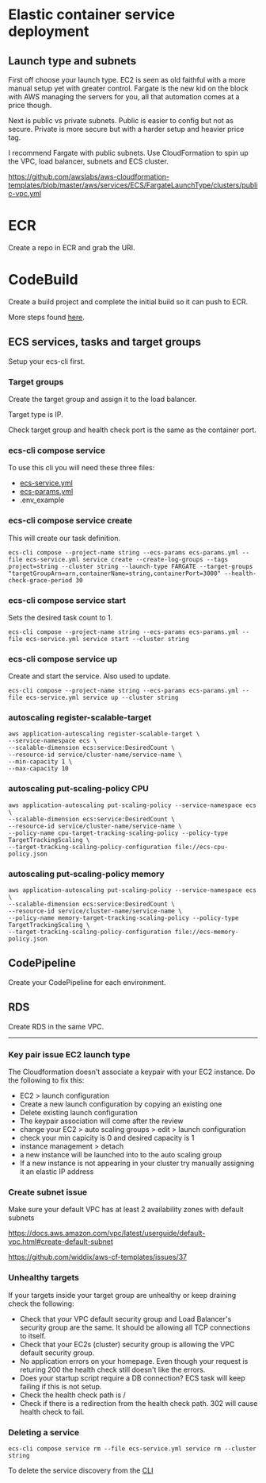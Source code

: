 # Elastic container service deployment

## Launch type and subnets
First off choose your launch type. EC2 is seen as old faithful with a more manual setup yet with greater control. Fargate is the new kid on the block with AWS managing the servers for you, all that automation comes at a price though.

Next is public vs private subnets. Public is easier to config but not as secure. Private is more secure but with a harder setup and heavier price tag.

I recommend Fargate with public subnets. Use CloudFormation to spin up the VPC, load balancer, subnets and ECS cluster.

https://github.com/awslabs/aws-cloudformation-templates/blob/master/aws/services/ECS/FargateLaunchType/clusters/public-vpc.yml

# ECR 

Create a repo in ECR and grab the URI.

# CodeBuild 

Create a build project and complete the initial build so it can push to ECR.

More steps found [here](aws-codebuild.md).

## ECS services, tasks and target groups
Setup your ecs-cli first.

### Target groups
Create the target group and assign it to the load balancer.

Target type is IP.

Check target group and health check port is the same as the container port. 

### ecs-cli compose service 
To use this cli you will need these three files:

- [ecs-service.yml](ecs-service.yml)
- [ecs-params.yml](ecs-params.yml)
- .env_example

### ecs-cli compose service create
This will create our task definition.

`ecs-cli compose --project-name string --ecs-params ecs-params.yml --file ecs-service.yml service create --create-log-groups --tags project=string --cluster string --launch-type FARGATE --target-groups "targetGroupArn=arn,containerName=string,containerPort=3000" --health-check-grace-period 30`

### ecs-cli compose service start 
Sets the desired task count to 1.

`ecs-cli compose --project-name string --ecs-params ecs-params.yml --file ecs-service.yml service start --cluster string`

### ecs-cli compose service up 
Create and start the service. Also used to update.

`ecs-cli compose --project-name string --ecs-params ecs-params.yml --file ecs-service.yml service up --cluster string`

### autoscaling register-scalable-target
```
aws application-autoscaling register-scalable-target \
--service-namespace ecs \
--scalable-dimension ecs:service:DesiredCount \
--resource-id service/cluster-name/service-name \
--min-capacity 1 \
--max-capacity 10
```

### autoscaling put-scaling-policy CPU
```
aws application-autoscaling put-scaling-policy --service-namespace ecs \
--scalable-dimension ecs:service:DesiredCount \
--resource-id service/cluster-name/service-name \
--policy-name cpu-target-tracking-scaling-policy --policy-type TargetTrackingScaling \
--target-tracking-scaling-policy-configuration file://ecs-cpu-policy.json
```

### autoscaling put-scaling-policy memory
```
aws application-autoscaling put-scaling-policy --service-namespace ecs \
--scalable-dimension ecs:service:DesiredCount \
--resource-id service/cluster-name/service-name \
--policy-name memory-target-tracking-scaling-policy --policy-type TargetTrackingScaling \
--target-tracking-scaling-policy-configuration file://ecs-memory-policy.json
```

## CodePipeline

Create your CodePipeline for each environment.

## RDS

Create RDS in the same VPC.

---

### Key pair issue EC2 launch type
The Cloudformation doesn't associate a keypair with your EC2 instance. Do the following to fix this:

- EC2 > launch configuration
- Create a new launch configuration by copying an existing one
- Delete existing launch configuration
- The keypair association will come after the review
- change your EC2 > auto scaling groups > edit > launch configuration
- check your min capicity is 0 and desired capacity is 1
- instance management > detach
- a new instance will be launched into to the auto scaling group
- If a new instance is not appearing in your cluster try manually assigning it an elastic IP address

### Create subnet issue
Make sure your default VPC has at least 2 availability zones with default subnets

https://docs.aws.amazon.com/vpc/latest/userguide/default-vpc.html#create-default-subnet

https://github.com/widdix/aws-cf-templates/issues/37

### Unhealthy targets

If your targets inside your target group are unhealthy or keep draining check the following:

- Check that your VPC default security group and Load Balancer's security group are the same. It should be allowing all TCP connections to itself.
- Check that your EC2s (cluster) security group is allowing the VPC default security group.
- No application errors on your homepage. Even though your request is returing 200 the health check still doesn't like the errors.
- Does your startup script require a DB connection? ECS task will keep failing if this is not setup.
- Check the health check path is /
- Check if there is a redirection from the health check path. 302 will cause health check to fail.

### Deleting a service 
`ecs-cli compose service rm --file ecs-service.yml service rm --cluster string`

To delete the service discovery from the [CLI](https://stackoverflow.com/questions/53370256/aws-creation-failed-service-already-exists-service-awsservicediscovery-stat)

